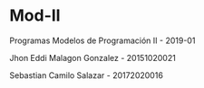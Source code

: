 # Mod-II
Programas Modelos de Programación II - 2019-01

Jhon Eddi Malagon Gonzalez - 20151020021

Sebastian Camilo Salazar - 20172020016

